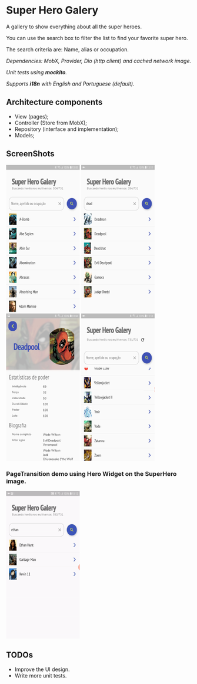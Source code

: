 # Super Hero Galery

A gallery to show everything about all the super heroes.

You can use the search box to filter the list to find your favorite super hero.

The search criteria are: Name, alias or occupation.

*Dependencies: MobX, Provider, Dio (http client) and cached network image.*

*Unit tests using **mockito**.*

*Supports **i18n** with English and Portuguese (default).*

## Architecture components

* View (pages);
* Controller (Store from MobX);
* Repository (interface and implementation);
* Models;

## ScreenShots

<img src="readme/Screenshot_1.jpg" width="200" height="400" /> <img src="readme/Screenshot_2.jpg" width="200" height="400" /> <img src="readme/Screenshot_3.jpg" width="200" height="400" /> <img src="readme/Screenshot_4.jpg" width="200" height="400" />

### PageTransition demo using Hero Widget on the SuperHero image.

<img src="readme/transition_demo.gif" width="200" height="400" />

## TODOs

* Improve the UI design.
* Write more unit tests.